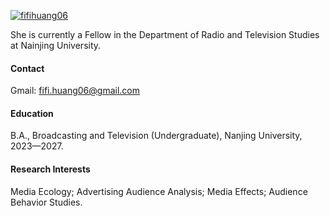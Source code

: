 

[![fifihuang06](https://img.shields.io/badge/fifihuang06-github-blue?logo=github)](fifihuang06.github.io)

She is currently a Fellow in the Department of Radio and Television Studies at Nainjing University.

#### Contact

Gmail: fifi.huang06@gmail.com

#### Education
B.A., Broadcasting and Television (Undergraduate), Nanjing University, 2023—2027.

#### Research Interests
Media Ecology; Advertising Audience Analysis; Media Effects; Audience Behavior Studies.
